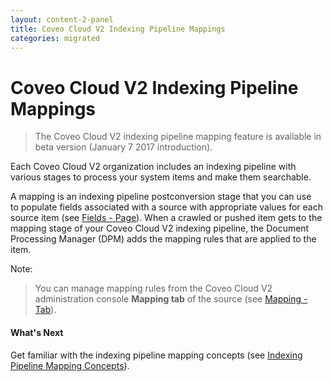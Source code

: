 ```yaml
---
layout: content-2-panel
title: Coveo Cloud V2 Indexing Pipeline Mappings
categories: migrated
---
```


# Coveo Cloud V2 Indexing Pipeline Mappings

> The Coveo Cloud V2 indexing pipeline mapping feature is available in beta version (January 7 2017 introduction).

Each Coveo Cloud V2 organization includes an indexing pipeline with various stages to process your system items and make them searchable.

A mapping is an indexing pipeline postconversion stage that you can use to populate fields associated with a source with appropriate values for each source item (see [Fields - Page](http://www.coveo.com/go?dest=cloudhelp&lcid=9&context=287)). When a crawled or pushed item gets to the mapping stage of your Coveo Cloud V2 indexing pipeline, the Document Processing Manager (DPM) adds the mapping rules that are applied to the item.

Note:

> You can manage mapping rules from the Coveo Cloud V2 administration console **Mapping tab** of the source (see [Mapping - Tab](http://www.coveo.com/go?dest=cloudhelp&lcid=9&context=284)).

#### What's Next

Get familiar with the indexing pipeline mapping concepts (see [Indexing Pipeline Mapping Concepts](https://developers.coveo.com/x/YwwvAg)).
